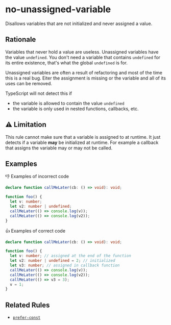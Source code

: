 # no-unassigned-variable

Disallows variables that are not initialized and never assigned a value.

## Rationale

Variables that never hold a value are useless. Unassigned variables have the value `undefined`. You don't need a variable that contains `undefined` for its entire existence, that's what the global `undefined` is for.

Unassigned variables are often a result of refactoring and most of the time this is a real bug. Eiter the assignment is missing or the variable and all of its uses can be removed.

TypeScript will not detect this if

* the variable is allowed to contain the value `undefined`
* the variable is only used in nested functions, callbacks, etc.

## :warning: Limitation

This rule cannot make sure that a variable is assigned to at runtime. It just detects if a variable **may** be initialized at runtime. For example a callback that assigns the variable may or may not be called.

## Examples

:thumbsdown: Examples of incorrect code

```ts
declare function callMeLater(cb: () => void): void;

function foo() {
  let v: number;
  let v2: number | undefined;
  callMeLater(() => console.log(v));
  callMeLater(() => console.log(v2));
}
```

:thumbsup: Examples of correct code

```ts
declare function callMeLater(cb: () => void): void;

function foo() {
  let v: number; // assigned at the end of the function
  let v2: number | undefined = 2; // initialized
  let v3: number; // assigned in callback function
  callMeLater(() => console.log(v));
  callMeLater(() => console.log(v2));
  callMeLater(() => v3 = 3);
  v = 1;
}
```

## Related Rules

* [`prefer-const`](prefer-const.md)
